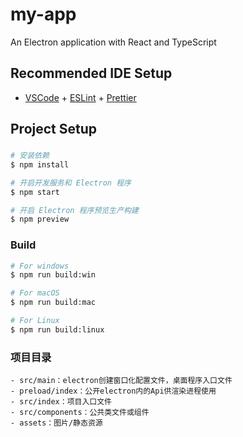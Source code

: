 # my-app

An Electron application with React and TypeScript

## Recommended IDE Setup

- [VSCode](https://code.visualstudio.com/) + [ESLint](https://marketplace.visualstudio.com/items?itemName=dbaeumer.vscode-eslint) + [Prettier](https://marketplace.visualstudio.com/items?itemName=esbenp.prettier-vscode)

## Project Setup

###

```bash
# 安装依赖
$ npm install

# 开启开发服务和 Electron 程序
$ npm start

# 开启 Electron 程序预览生产构建
$ npm preview
```

### Build

```bash
# For windows
$ npm run build:win

# For macOS
$ npm run build:mac

# For Linux
$ npm run build:linux
```

### 项目目录

    - src/main：electron创建窗口化配置文件，桌面程序入口文件
    - preload/index：公开electron内的Api供渲染进程使用
    - src/index：项目入口文件
    - src/components：公共类文件或组件
    - assets：图片/静态资源
